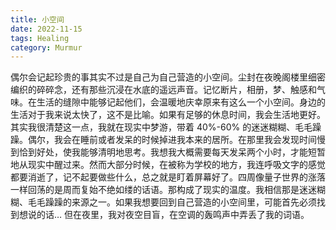 ```yaml
---
title: 小空间
date: 2022-11-15
tags: Healing
category: Murmur
---
```


偶尔会记起珍贵的事其实不过是自己为自己营造的小空间。尘封在夜晚阁楼里细密编织的碎碎念，还有那些沉浸在水底的遥远声音。记忆断片，相册，梦、触感和气味。在生活的缝隙中能够记起他们，会温暖地庆幸原来有这么一个小空间。身边的生活对于我来说太快了，这不是比喻。如果有足够的休息时间，我会生活地更好。其实我很清楚这一点，我就在现实中梦游，带着 40%-60% 的迷迷糊糊、毛毛躁躁。偶尔，我会在睡前或者发呆的时候掉进我本来的居所。在那里我会发现时间慢到恰到好处，使我能够清明地思考。我想我大概需要每天发呆两个小时，才能短暂地从现实中醒过来。然而大部分时候，在被称为学校的地方，我连呼吸文字的感觉都要消逝了，记不起要做些什么，总之就是盯着屏幕好了。四周像量子世界的涨落一样回荡的是周而复始不绝如缕的话语。那构成了现实的温度。我相信那是迷迷糊糊、毛毛躁躁的来源之一。如果我想要回到自己营造的小空间里，可能首先必须找到想说的话… 但在夜里，我对夜空目盲，在空调的轰鸣声中弄丢了我的词语。
